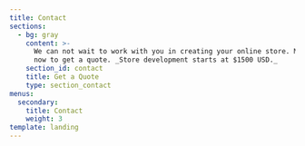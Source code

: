 ```yaml
---
title: Contact
sections:
  - bg: gray
    content: >-
      We can not wait to work with you in creating your online store. Message us
      now to get a quote. _Store development starts at $1500 USD._
    section_id: contact
    title: Get a Quote
    type: section_contact
menus:
  secondary:
    title: Contact
    weight: 3
template: landing
---
```


